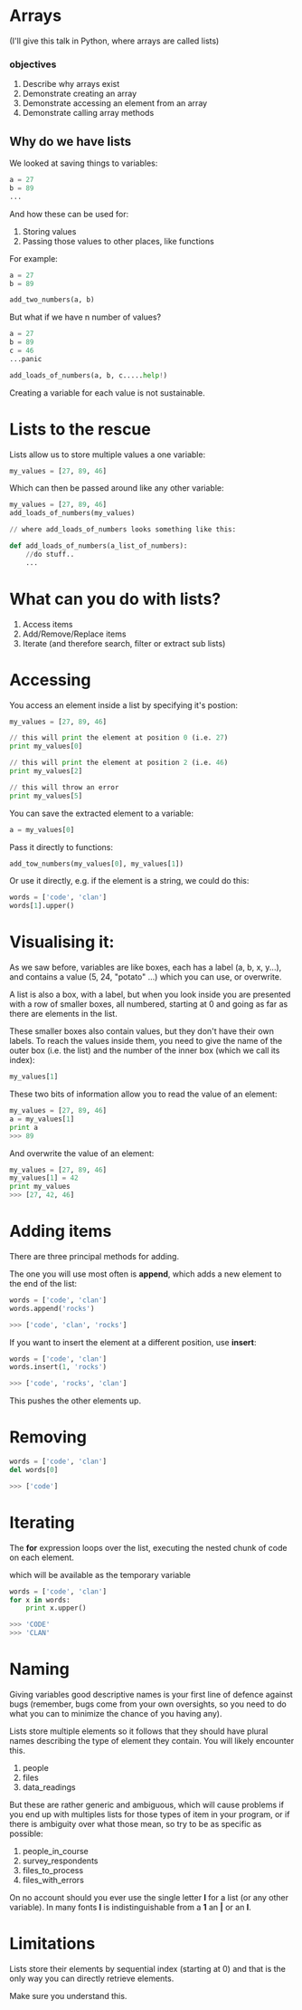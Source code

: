 # Arrays

(I'll give this talk in Python, where arrays are called lists)

### objectives

1. Describe why arrays exist
2. Demonstrate creating an array
3. Demonstrate accessing an element from an array
4. Demonstrate calling array methods

## Why do we have lists

We looked at saving things to variables:

```python
a = 27
b = 89
...
```

And how these can be used for:

1. Storing values
2. Passing those values to other places, like functions

For example:

```python
a = 27
b = 89

add_two_numbers(a, b)
```

But what if we have n number of values?

```python
a = 27
b = 89
c = 46
...panic

add_loads_of_numbers(a, b, c.....help!)
```


Creating a variable for each value is not sustainable.

# Lists to the rescue

Lists allow us to store multiple values a one variable:

```python
my_values = [27, 89, 46]
```

Which can then be passed around like any other variable:

```python    
my_values = [27, 89, 46] 
add_loads_of_numbers(my_values)

// where add_loads_of_numbers looks something like this:

def add_loads_of_numbers(a_list_of_numbers):
    //do stuff..
    ... 
```

# What can you do with lists?

1. Access items
2. Add/Remove/Replace items
3. Iterate (and therefore search, filter or extract sub lists)

# Accessing

You access an element inside a list by specifying it's postion:

```python
my_values = [27, 89, 46]

// this will print the element at position 0 (i.e. 27)
print my_values[0] 

// this will print the element at position 2 (i.e. 46)
print my_values[2]

// this will throw an error
print my_values[5]
```

You can save the extracted element to a variable:

```python
a = my_values[0] 
```

Pass it directly to functions:

```python
add_tow_numbers(my_values[0], my_values[1])
```

Or use it directly, e.g. if the element is a string, we could do this:

```python
words = ['code', 'clan']
words[1].upper() 
```


# Visualising it:

As we saw before, variables are like boxes, each has a label (a, b, x, y...), and contains a value (5, 24, "potato" ...) which you can use, or overwrite.

A list is also a box, with a label, but when you look inside you are presented with a row of smaller boxes, all numbered, starting at 0 and going as far as there are elements in the list.

These smaller boxes also contain values, but they don't have their own labels. To reach the values inside them, you need to give the name of the outer box (i.e. the list) and the number of the inner box (which we call its index):

```python
my_values[1]
```

These two bits of information allow you to read the value of an element:

```python
my_values = [27, 89, 46]
a = my_values[1]
print a
>>> 89
```

And overwrite the value of an element:

```python
my_values = [27, 89, 46]
my_values[1] = 42
print my_values
>>> [27, 42, 46] 
```

# Adding items

There are three principal methods for adding.

The one you will use most often is **append**, which adds a new element to the end of the list:

```python
words = ['code', 'clan']
words.append('rocks')

>>> ['code', 'clan', 'rocks']
```

If you want to insert the element at a different position, use **insert**:
```python
words = ['code', 'clan']
words.insert(1, 'rocks')

>>> ['code', 'rocks', 'clan']
```

This pushes the other elements up.

# Removing

```python
words = ['code', 'clan']
del words[0]

>>> ['code']
```

# Iterating

The **for** expression loops over the list, executing the nested chunk of code on each element.

which will be available as the temporary variable

```python
words = ['code', 'clan']
for x in words:
    print x.upper()

>>> 'CODE'
>>> 'CLAN'
```


# Naming

Giving variables good descriptive names is your first line of defence against bugs (remember, bugs come from your own oversights, so you need to do what you can to minimize the chance of you having any).

Lists store multiple elements so it follows that they should have plural names describing the type of element they contain. You will likely encounter this.

1. people
2. files
3. data_readings

But these are rather generic and ambiguous, which will cause problems if you end up with multiples lists for those types of item in your program, or if there is ambiguity over what those mean, so try to be as specific as possible:

1. people_in_course
2. survey_respondents
2. files_to_process
3. files_with_errors

On no account should you ever use the single letter **l** for a list (or any other variable). In many fonts  **l** is indistinguishable from a **1** an **|** or an **I**.

# Limitations

Lists store their elements by sequential index (starting at 0) and that is the only way you can directly retrieve elements.
 
Make sure you understand this.